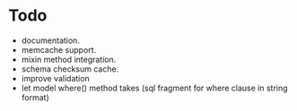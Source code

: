 Todo
================

* documentation.
* memcache support.
* mixin method integration.
* schema checksum cache.
* improve validation
* let model where() method takes (sql fragment for where clause in string format)

